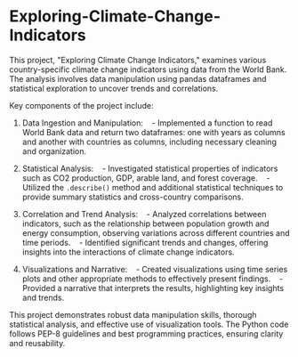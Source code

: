 # Exploring-Climate-Change-Indicators
This project, "Exploring Climate Change Indicators," examines various country-specific climate change indicators using data from the World Bank. The analysis involves data manipulation using pandas dataframes and statistical exploration to uncover trends and correlations. 

Key components of the project include: 

1. Data Ingestion and Manipulation:
   - Implemented a function to read World Bank data and return two dataframes: one with years as columns and another with countries as columns, including necessary cleaning and organization. 

2. Statistical Analysis:
   - Investigated statistical properties of indicators such as CO2 production, GDP, arable land, and forest coverage.
   - Utilized the `.describe()` method and additional statistical techniques to provide summary statistics and cross-country comparisons. 

3. Correlation and Trend Analysis:
   - Analyzed correlations between indicators, such as the relationship between population growth and energy consumption, observing variations across different countries and time periods.
   - Identified significant trends and changes, offering insights into the interactions of climate change indicators. 

4. Visualizations and Narrative:
   - Created visualizations using time series plots and other appropriate methods to effectively present findings.
   - Provided a narrative that interprets the results, highlighting key insights and trends. 

This project demonstrates robust data manipulation skills, thorough statistical analysis, and effective use of visualization tools. The Python code follows PEP-8 guidelines and best programming practices, ensuring clarity and reusability.
